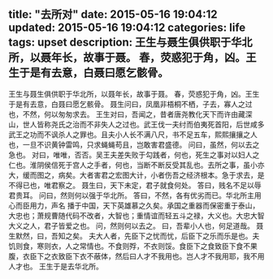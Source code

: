 title: "去所对"
date: 2015-05-16 19:04:12
updated: 2015-05-16 19:04:12
categories: life
tags: upset
description: 王生与聂生俱供职于华北所，以聂年长，故事于聂。 春，荧惑犯于角，凶。王生于是有去意，白聂曰愿乞骸骨。
---

王生与聂生俱供职于华北所，以聂年长，故事于聂。
春，荧惑犯于角，凶。王生于是有去意，白聂曰愿乞骸骨。
聂生问曰，凤凰非梧桐不栖，子去，寡人之过也，不然，何以匆匆求去。
王生对曰，吾闻之，昔者唐尧教化天下而许由藏深山，世人皆称尧氏之治而不非失人之过也。武王伐一夫纣而伯夷死首阳，后世咸多武王之功而不讽杀人之罪也。且夫小人长不满八尺，书不足五车，熙熙攘攘之人也，一旦不识黄钟雷鸣，只求蝇蝇苟且，岂敢害君盛德。
问曰，虽然，何以去之急也。
对曰，唯唯，否否。吴王夫差失败于勾践者，何也，死生之事对以妇人之仁也。淮阴侯信死于宫人之手者，何也，当断不断反受其乱也。去所之事，虽小亦大，缓而图之，病矣。大者害君之宏图大计，小者伤吾之经济根本。急于求去，是不得已也，唯君察之。
聂生曰，天下未定，君子就食何处。
答曰，贱名不足以辱君贵耳。
问曰，然则何以强于华北所。
答曰，不然，各有优劣而已。华北所主用心而臣用力，声名
播于中国，天下英雄慕之久矣。承国之重器而保密重于泰山，大忠也；萧规曹随代码不改者，大智也；重情谊而轻五斗之禄，大义也。大忠大智大义之人，君子皆爱之也。
问，然则何以去之。
曰，吾辈小人也，何足道哉。
聂生默然，曰，吾知之矣。
夫大人者，先臣下之忧而忧，后臣下之乐而乐是也。夫饥则食，寒则衣，人之常情也。不食则殍，不衣则馁。食臣下之食致臣下食不果腹，衣臣下之衣致臣下衣不蔽体，然后曰人才不我用也。岂人才不我用耶，我不用人才也。
王生于是去华北所。
